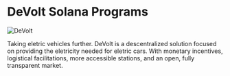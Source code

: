 # DeVolt Solana Programs

![DeVolt](assets/logo.jpg)

Taking eletric vehicles further.
DeVolt is a descentralized solution focused on providing the eletricity needed for eletric cars. With monetary incentives, logistical facilitations, more accessible stations, and an open, fully transparent market.
